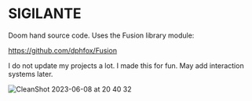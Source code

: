 # SIGILANTE
Doom hand source code. Uses the Fusion library module:

https://github.com/dphfox/Fusion

I do not update my projects a lot. I made this for fun. May add interaction systems later.


![CleanShot 2023-06-08 at 20 40 32](https://github.com/dewest456/SIGILANTE/assets/80060707/d271989f-a313-461f-a23a-3155773f7524)
